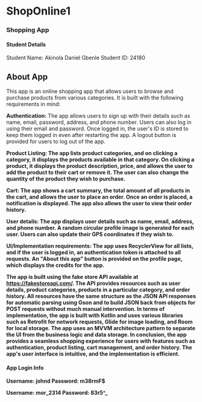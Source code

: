 # ShopOnline1
<h3>Shopping App</h3>

<h4>Student Details </h4>
Student Name: Akinola Daniel Gbenle
Student ID: 24180

<h2>About App</h2>
This app is an online shopping app that allows users to browse and purchase products from various categories. It is built with the following requirements in mind:

<b>Authentication:</b> The app allows users to sign up with their details such as name, email, password, address, and phone number. Users can also log in using their email and password. Once logged in, the user's ID is stored to keep them logged in even after restarting the app. A logout button is provided for users to log out of the app.

<b>Product Listing: The app lists product categories, and on clicking a category, it displays the products available in that category. On clicking a product, it displays the product description, price, and allows the user to add the product to their cart or remove it. The user can also change the quantity of the product they wish to purchase.

<b>Cart: The app shows a cart summary, the total amount of all products in the cart, and allows the user to place an order. Once an order is placed, a notification is displayed. The app also allows the user to view their order history.

<b>User details: The app displays user details such as name, email, address, and phone number. A random circular profile image is generated for each user. Users can also update their GPS coordinates if they wish to.

<b>UI/Implementation requirements: The app uses RecyclerView for all lists, and if the user is logged in, an authentication token is attached to all requests. An "About this app" button is provided on the profile page, which displays the credits for the app.

The app is built using the fake store API available at https://fakestoreapi.com/. The API provides resources such as user details, product categories, products in a particular category, and order history. All resources have the same structure as the JSON API responses for automatic parsing using Gson and to build JSON back from objects for POST requests without much manual intervention.
In terms of implementation, the app is built with Kotlin and uses various libraries such as Retrofit for network requests, Glide for image loading, and Room for local storage. The app uses an MVVM architecture pattern to separate the UI from the business logic and data storage.
In conclusion, the app provides a seamless shopping experience for users with features such as authentication, product listing, cart management, and order history. The app's user interface is intuitive, and the implementation is efficient.


<h4>App Login Info</h4>
Username: johnd
Password: m38rmF$

Username: mor_2314
Password: 83r5^_

